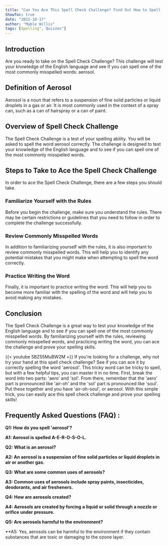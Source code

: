 ```yaml
---
title: "Can You Ace This Spell Check Challenge? Find Out How to Spell 'Aerosol'!"
ShowToc: true 
date: "2022-10-17"
author: "Mable Willis" 
tags: [Spelling", Quizzes"]
---
```

## Introduction
Are you ready to take on the Spell Check Challenge? This challenge will test your knowledge of the English language and see if you can spell one of the most commonly misspelled words: aerosol. 

## Definition of Aerosol
Aerosol is a noun that refers to a suspension of fine solid particles or liquid droplets in a gas or air. It is most commonly used in the context of a spray can, such as a can of hairspray or a can of paint. 

## Overview of Spell Check Challenge
The Spell Check Challenge is a test of your spelling ability. You will be asked to spell the word aerosol correctly. The challenge is designed to test your knowledge of the English language and to see if you can spell one of the most commonly misspelled words. 

## Steps to Take to Ace the Spell Check Challenge
In order to ace the Spell Check Challenge, there are a few steps you should take. 

### Familiarize Yourself with the Rules
Before you begin the challenge, make sure you understand the rules. There may be certain restrictions or guidelines that you need to follow in order to complete the challenge successfully. 

### Review Commonly Misspelled Words
In addition to familiarizing yourself with the rules, it is also important to review commonly misspelled words. This will help you to identify any potential mistakes that you might make when attempting to spell the word correctly. 

### Practice Writing the Word
Finally, it is important to practice writing the word. This will help you to become more familiar with the spelling of the word and will help you to avoid making any mistakes. 

## Conclusion
The Spell Check Challenge is a great way to test your knowledge of the English language and to see if you can spell one of the most commonly misspelled words. By familiarizing yourself with the rules, reviewing commonly misspelled words, and practicing writing the word, you can ace the challenge and prove your spelling skills.

{{< youtube 5BZ55MuBW2M >}} 
If you're looking for a challenge, why not try your hand at this spell check challenge? See if you can ace it by correctly spelling the word 'aerosol'. This tricky word can be tricky to spell, but with a few helpful tips, you can master it in no time. First, break the word into two parts: 'aero' and 'sol'. From there, remember that the 'aero' part is pronounced like 'air-oh' and the 'sol' part is pronounced like 'soul'. Put these together and you have 'air-oh-soul', or aerosol. With this simple trick, you can easily ace this spell check challenge and prove your spelling skills!

## Frequently Asked Questions (FAQ) :
**Q1: How do you spell 'aerosol'?**

**A1: Aerosol is spelled A-E-R-O-S-O-L.**

**Q2: What is an aerosol?**

**A2: An aerosol is a suspension of fine solid particles or liquid droplets in air or another gas.**

**Q3: What are some common uses of aerosols?**

**A3: Common uses of aerosols include spray paints, insecticides, deodorants, and air fresheners.**

**Q4: How are aerosols created?**

**A4: Aerosols are created by forcing a liquid or solid through a nozzle or orifice under pressure.**

**Q5: Are aerosols harmful to the environment?**

**A5: Yes, aerosols can be harmful to the environment if they contain substances that are toxic or damaging to the ozone layer.





